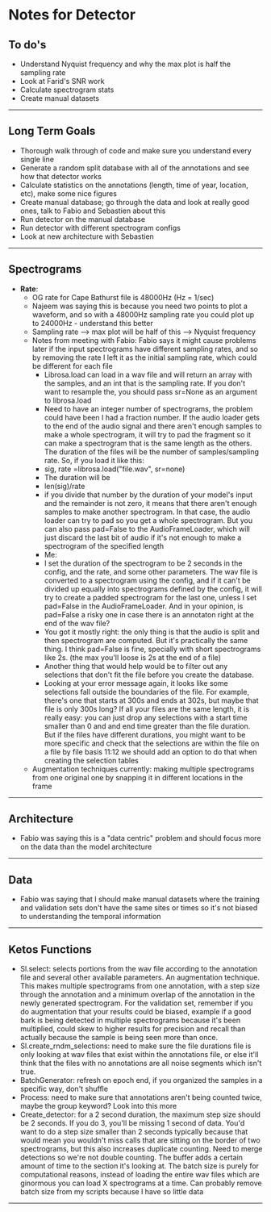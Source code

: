 # Notes for Detector #

## To do's ##

- Understand Nyquist frequency and why the max plot is half the sampling rate
- Look at Farid's SNR work 
- Calculate spectrogram stats
- Create manual datasets
______________________

## Long Term Goals ##

- Thorough walk through of code and make sure you understand every single line
- Generate a random split database with all of the annotations and see how that detector works
- Calculate statistics on the annotations (length, time of year, location, etc), make some nice figures
- Create manual database; go through the data and look at really good ones, talk to Fabio and Sebastien about this
- Run detector on the manual database 
- Run detector with different spectrogram configs  
- Look at new architecture with Sebastien  
______________________

## Spectrograms ##

- **Rate**:
    - OG rate for Cape Bathurst file is 48000Hz (Hz = 1/sec) 
    - Najeem was saying this is because you need two points to plot a waveform, and so with a 48000Hz sampling rate you could plot up to 24000Hz - understand this better  
    - Sampling rate --> max plot will be half of this --> Nyquist frequency
    - Notes from meeting with Fabio: Fabio says it might cause problems later if the input spectrograms have different sampling rates, and so by removing the rate I left it as the initial sampling rate, which could be different for each file
        - Librosa.load can load in a wav file and will return an array with the samples, and an int that is the sampling rate. If you don't want to resample the, you should pass sr=None as an argument to librosa.load
        - Need to have an integer number of spectrograms, the problem could have been I had a fraction number. If the audio loader gets to the end of the audio signal and there aren't enough samples to make a whole spectrogram, it will try to pad the fragment so it can make a spectrogram that is the same length as the others. The duration of the files will be the number of samples/sampling rate. So, if you load it like this:
        - sig, rate =librosa.load("file.wav", sr=none)
        - The duration will be
        - len(sig)/rate
        - if you divide that number by the duration of your model's input and the remainder is not zero, it means that there aren't enough samples to make another spectrogram. In that case, the audio loader can try to pad so you get a whole spectrogram. But you can also pass pad=False to the AudioFrameLoader, which will just discard the last bit of audio if it's not enough to make a spectrogram of the specified length
        - Me:
        - I set the duration of the spectrogram to be 2 seconds in the config, and the rate, and some other parameters. The wav file is converted to a spectrogram using the config, and if it can't be divided up equally into spectrograms defined by the config, it will try to create a padded spectrogram for the last one, unless I set pad=False in the AudioFrameLoader. And in your opinion, is pad=False a risky one in case there is an annotaton right at the end of the wav file?
        - You got it mostly right: the only thing is that the audio is split and then spectrogram are computed. But it's practically the same thing. I think pad=False is fine, specially with short spectrograms like 2s. (the max you'll loose is 2s at the end of a file)
        - Another thing that would help would be to filter out any selections that don't fit the file before you create the database.
        - Looking at your error message again, it looks like some selections fall outside the boundaries of the file. For example, there's one that starts at 300s and ends at 302s, but maybe that file is only 300s long? If all your files are the same length, it is really easy: you can just drop any selections with a start time smaller than 0 and and end time greater than the file duration. But if the files have different durations, you might want to be more specific and check that the selections are within the file on a file by file basis 11:12 we should add an option to do that when creating the selection tables 
    - Augmentation techniques currently: making multiple spectrograms from one original one by snapping it in different locations in the frame  
______________________

## Architecture ##

- Fabio was saying this is a "data centric" problem and should focus more on the data than the model architecture  

______________________

## Data ##

- Fabio was saying that I should make manual datasets where the training and validation sets don't have the same sites or times so it's not biased to understanding the temporal information

______________________

## Ketos Functions ##

- Sl.select: selects portions from the wav file according to the annotation file and several other available parameters. An augmentation technique. This makes multiple spectrograms from one annotation, with a step size through the annotation and a minimum overlap of the annotation in the newly generated spectrogram. For the validation set, remember if you do augmentation that your results could be biased, example if a good bark is being detected in multiple spectrograms because it's been multiplied, could skew to higher results for precision and recall than actually because the sample is being seen more than once.
- Sl.create_rndm_selections: need to make sure the file durations file is only looking at wav files that exist within the annotations file, or else it'll think that the files with no annotations are all noise segments which isn't true.
- BatchGenerator: refresh on epoch end, if you organized the samples in a specific way, don't shuffle
- Process: need to make sure that annotations aren't being counted twice, maybe the group keyword? Look into this more
- Create_detector: for a 2 second duration, the maximum step size should be 2 seconds. If you do 3, you'll be missing 1 second of data. You'd want to do a step size smaller than 2 seconds typically because that would mean you wouldn't miss calls that are sitting on the border of two spectrograms, but this also increases duplicate counting. Need to merge detections so we're not double counting. The buffer adds a certain amount of time to the section it's looking at. The batch size is purely for computational reasons, instead of loading the entire wav files which are ginormous you can load X spectrograms at a time. Can probably remove batch size from my scripts because I have so little data  

______________________